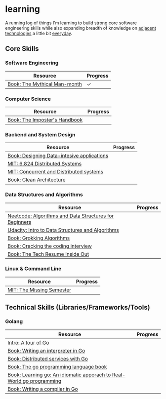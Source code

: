 # learning

A running log of things I'm learning to build strong core software engineering skills while also expanding breadth of knowledge on [adjacent technologies](http://www.effectiveengineer.com/blog/master-adjacent-disciplines) a little bit [everyday](https://jamesclear.com/continuous-improvement).

## Core Skills

### Software Engineering

| Resource                                                                             | Progress |
| ------------------------------------------------------------------------------------ | -------- |
| [Book: The Mythical Man-month](https://en.wikipedia.org/wiki/The_Mythical_Man-Month) | ✓        |

### Computer Science

| Resource                                                                     | Progress |
| ---------------------------------------------------------------------------- | -------- |
| [Book: The Imposter's Handbook](https://bigmachine.io/courses/imposter-vide) |          |

### Backend and System Design

| Resource                                                                                                                                | Progress |
| --------------------------------------------------------------------------------------------------------------------------------------- | -------- |
| [Book: Designing Data-intesive applications](https://www.oreilly.com/library/view/designing-data-intensive-applications/9781491903063/) |          |
| [MIT: 6.824 Distributed Systems](http://nil.csail.mit.edu/6.824/2020/schedule.html/)                                                    |          |
| [MIT: Concurrent and Distributed systems](https://www.cl.cam.ac.uk/teaching/2122/ConcDisSys/)                                           |          |
| [Book: Clean Architecture](https://www.oreilly.com/library/view/clean-architecture-a/9780134494272/)                                    |          |

### Data Structures and Algorithms

| Resource                                                                                                      | Progress |
| ------------------------------------------------------------------------------------------------------------- | -------- |
| [Neetcode: Algorithms and Data Structures for Beginners](https://neetcode.io/courses/dsa-for-beginners/0)     |          |
| [Udacity: Intro to Data Structures and Algorithms](https://www.udacity.com/course/technical-interview--ud513) |          |
| [Book: Grokking Algorithms](https://www.manning.com/books/grokking-algorithms)                                |          |
| [Book: Cracking the coding interview](https://www.crackingthecodinginterview.com/resources.html)              |          |
| [Book: The Tech Resume Inside Out](https://thetechresume.com)                                                 |          |

### Linux & Command Line

| Resource                                                                                              | Progress |
| ----------------------------------------------------------------------------------------------------- | -------- |
| [MIT: The Missing Semester](https://www.youtube.com/playlist?list=PLyzOVJj3bHQuloKGG59rS43e29ro7I57J) |          |

## Technical Skills (Libraries/Frameworks/Tools)

### Golang

| Resource                                                                                                                                 | Progress |
| ---------------------------------------------------------------------------------------------------------------------------------------- | -------- |
| [Intro: A tour of Go](https://go.dev/tour/welcome/1)                                                                                     |          |
| [Book: Writing an interpreter in Go](https://interpreterbook.com/)                                                                       |          |
| [Book: Distributed services with Go](https://pragprog.com/titles/tjgo/distributed-services-with-go/)                                     |          |
| [Book: The go programming language book](https://www.gopl.io/)                                                                           |          |
| [Book: Learning go: An idiomatic apporach to Real-World go programming](https://www.oreilly.com/library/view/learning-go/9781492077206/) |          |
| [Book: Writing a compiler in Go](https://compilerbook.com/)                                                                              |          |
